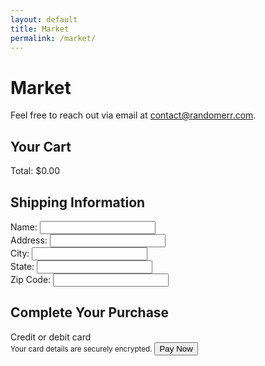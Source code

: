 ```yaml
---
layout: default
title: Market
permalink: /market/
---
```


# Market

Feel free to reach out via email at [contact@randomerr.com](mailto:contact@randomerr.com).




<link rel="stylesheet" href="{{ site.baseurl }}/assets/css/checkout.css">
<main class="checkout-container">
   <section id="cart-summary">
      <h2>Your Cart</h2>
      <div id="cart-items">
         <!-- Cart items will be dynamically populated here -->
      </div>
      <div class="checkout-summary">
         <div id="cart-total">Total: $0.00</div>
      </div>
   </section>
   <section id="shipping-info">
      <h2>Shipping Information</h2>
      <form id="shipping-form">
         <div class="form-group">
            <label for="name">Name:</label>
            <input type="text" id="name" name="name" required>
         </div>
         <div class="form-group">
            <label for="address">Address:</label>
            <input type="text" id="address" name="address" required>
         </div>
         <div class="form-group">
            <label for="city">City:</label>
            <input type="text" id="city" name="city" required>
         </div>
         <div class="form-group">
            <label for="state">State:</label>
            <input type="text" id="state" name="state" required>
         </div>
         <div class="form-group">
            <label for="zip">Zip Code:</label>
            <input type="text" id="zip" name="zip" required>
         </div>
         <title>Secure Checkout</title>
<link rel="stylesheet" href="{{ site.baseurl }}/assets/css/stripe.css" />
<div class="payment-container">
    <h2>Complete Your Purchase</h2>
    <form id="payment-form" aria-label="Payment Form">
        <label for="card-element" class="form-label">Credit or debit card</label>
        <div id="card-element" class="card-input"></div>
        <small id="card-help" class="form-text">Your card details are securely encrypted.</small>
        <button id="submit-button" aria-label="Pay Now">Pay Now</button>
        <div id="spinner" class="spinner hidden" aria-hidden="true"></div>
        <div id="card-errors" role="alert" aria-live="polite"></div>
         </div>
    </form>
</div>
<script src="https://js.stripe.com/v3/"></script>
<script src="{{ site.baseurl }}/server/stripe_checkout.js"></script>
<script src="{{ site.baseurl }}/server/server.js"></script>
      </form>
   </section>
</main>
<script src="{{ site.baseurl }}/assets/js/checkout.js">

<Style>
.form-group {
  margin-bottom: 15px;
}

#card-element {
  border: 1px solid #ccc;
  padding: 10px;
  border-radius: 5px;
}

.error-message {
  color: red;
  margin-top: 10px;
}

.spinner {
  display: none;
}

.spinner.hidden {
  display: none;
}
</Style>
